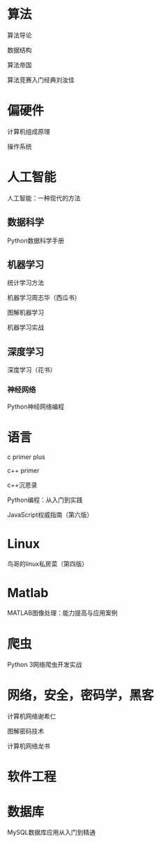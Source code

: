 # 算法

算法导论

数据结构

算法帝国

算法竞赛入门经典刘汝佳



# 偏硬件

计算机组成原理

操作系统



# 人工智能

人工智能：一种现代的方法

## 数据科学

Python数据科学手册



## 机器学习

统计学习方法

机器学习周志华（西瓜书）

图解机器学习

机器学习实战

## 深度学习

深度学习（花书）

### 神经网络

Python神经网络编程



# 语言

c primer plus

c++ primer

c++沉思录

Python编程：从入门到实践

JavaScript权威指南（第六版）





# Linux

鸟哥的linux私房菜（第四版）



# Matlab

MATLAB图像处理：能力提高与应用案例



# 爬虫

Python 3网络爬虫开发实战



# 网络，安全，密码学，黑客

计算机网络谢希仁

图解密码技术

计算机网络龙书





# 软件工程



# 数据库

MySQL数据库应用从入门到精通

